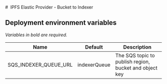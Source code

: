 #  IPFS Elastic Provider - Bucket to Indexer

## Deployment environment variables

_Variables in bold are required._

| Name                        | Default            | Description                                                                    |
| --------------------------- | ------------------ | ------------------------------------------------------------------------------ |
| SQS_INDEXER_QUEUE_URL       | indexerQueue       | The SQS topic to publish region, bucket and object key                         |
